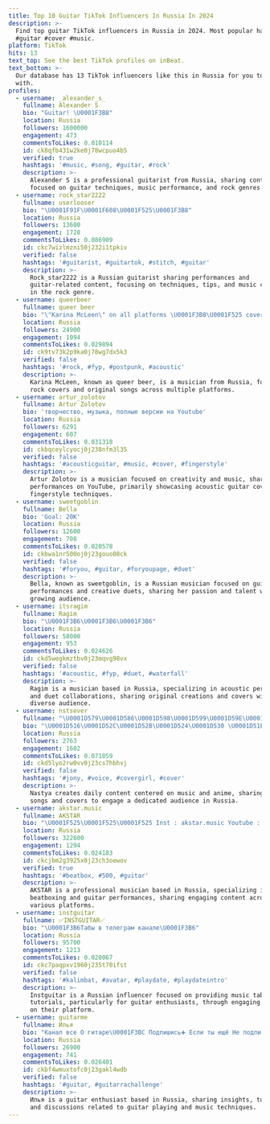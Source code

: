 ```yaml
---
title: Top 10 Guitar TikTok Influencers In Russia In 2024
description: >-
  Find top guitar TikTok influencers in Russia in 2024. Most popular hashtags:
  #guitar #cover #music.
platform: TikTok
hits: 13
text_top: See the best TikTok profiles on inBeat.
text_bottom: >-
  Our database has 13 TikTok influencers like this in Russia for you to work
  with.
profiles:
  - username: _alexander_s_
    fullname: Alexander S
    bio: "Guitar! \U0001F3B8"
    location: Russia
    followers: 1600000
    engagement: 473
    commentsToLikes: 0.010114
    id: ck8qfb431w2ke0j78wcpuo4b5
    verified: true
    hashtags: '#music, #song, #guitar, #rock'
    description: >-
      Alexander S is a professional guitarist from Russia, sharing content
      focused on guitar techniques, music performance, and rock genres.
  - username: rock_star2222
    fullname: userlooser
    bio: "\U0001F91F\U0001F608\U0001F525\U0001F3B8"
    location: Russia
    followers: 13600
    engagement: 1728
    commentsToLikes: 0.086909
    id: ckc7wizlmzni50j232i1tpkiv
    verified: false
    hashtags: '#guitarist, #guitartok, #stitch, #guitar'
    description: >-
      Rock_star2222 is a Russian guitarist sharing performances and
      guitar-related content, focusing on techniques, tips, and music creativity
      in the rock genre.
  - username: queerbeer
    fullname: queer beer
    bio: "\"Karina McLeen\" on all platforms \U0001F3B8\U0001F525 covers & my songs\U0001F447"
    location: Russia
    followers: 24900
    engagement: 1094
    commentsToLikes: 0.029894
    id: ck9tv73k2p9ka0j78wg7dx5k3
    verified: false
    hashtags: '#rock, #fyp, #postpunk, #acoustic'
    description: >-
      Karina McLeen, known as queer beer, is a musician from Russia, focusing on
      rock covers and original songs across multiple platforms.
  - username: artur_zolotov
    fullname: Artur Zolotov
    bio: 'творчество, музыка, полные версии на Youtube'
    location: Russia
    followers: 6291
    engagement: 607
    commentsToLikes: 0.031318
    id: ckbqceylcyocj0j238nfm3l35
    verified: false
    hashtags: '#acousticguitar, #music, #cover, #fingerstyle'
    description: >-
      Artur Zolotov is a musician focused on creativity and music, sharing full
      performances on YouTube, primarily showcasing acoustic guitar covers and
      fingerstyle techniques.
  - username: sweetgoblin
    fullname: Bella
    bio: 'Goal: 20K'
    location: Russia
    followers: 12600
    engagement: 708
    commentsToLikes: 0.020578
    id: ckbwa1nr500oj0j23gouo08ck
    verified: false
    hashtags: '#foryou, #guitar, #foryoupage, #duet'
    description: >-
      Bella, known as sweetgoblin, is a Russian musician focused on guitar
      performances and creative duets, sharing her passion and talent with a
      growing audience.
  - username: itsragim
    fullname: Ragim
    bio: "\U0001F3B6\U0001F3B6\U0001F3B6"
    location: Russia
    followers: 58000
    engagement: 953
    commentsToLikes: 0.024626
    id: ckd5wegkmztbv0j23mqvg98vx
    verified: false
    hashtags: '#acoustic, #fyp, #duet, #waterfall'
    description: >-
      Ragim is a musician based in Russia, specializing in acoustic performances
      and duet collaborations, sharing original creations and covers with a
      diverse audience.
  - username: nstsever
    fullname: "\U0001D579\U0001D586\U0001D598\U0001D599\U0001D59E\U0001D586\U00013089"
    bio: "\U0001D516\U0001D52C\U0001D52B\U0001D524\U0001D530 \U0001D51E\U0001D52B\U0001D521 \U0001D51E\U0001D52B\U0001D526\U0001D52A\U0001D522 Новое видео каждый день давай сделаем 3000 ⬆️\U0001F49C"
    location: Russia
    followers: 2763
    engagement: 1602
    commentsToLikes: 0.071859
    id: ckd5lyo2rw0vv0j23cs7hbhvj
    verified: false
    hashtags: '#jony, #voice, #covergirl, #cover'
    description: >-
      Nastyа creates daily content centered on music and anime, sharing original
      songs and covers to engage a dedicated audience in Russia.
  - username: akstar.music
    fullname: AKSTAR
    bio: "\U0001F525\U0001F525\U0001F525 Inst : akstar.music Youtube : AkStar \U0001F525\U0001F525\U0001F525"
    location: Russia
    followers: 322600
    engagement: 1294
    commentsToLikes: 0.024183
    id: ckcjbm2g3925x0j23ch3oewov
    verified: true
    hashtags: '#beatbox, #500, #guitar'
    description: >-
      AKSTAR is a professional musician based in Russia, specializing in
      beatboxing and guitar performances, sharing engaging content across
      various platforms.
  - username: instguitar
    fullname: ✅INSTGUITAR✅
    bio: "\U0001F3B6Табы в телеграм канале\U0001F3B6"
    location: Russia
    followers: 95700
    engagement: 1213
    commentsToLikes: 0.020067
    id: ckc7paqpxv1960j235t70ifst
    verified: false
    hashtags: '#kalimbat, #avatar, #playdate, #playdateintro'
    description: >-
      Instguitar is a Russian influencer focused on providing music tabs and
      tutorials, particularly for guitar enthusiasts, through engaging content
      on their platform.
  - username: guitarme
    fullname: Илья
    bio: "Канал все О гитаре\U0001F3BC Подпишись➕ Если ты ещё Не подписан✔️"
    location: Russia
    followers: 26900
    engagement: 741
    commentsToLikes: 0.026401
    id: ckbf4wmuxtofc0j23gakl4wdb
    verified: false
    hashtags: '#guitar, #guitarrachallenge'
    description: >-
      Илья is a guitar enthusiast based in Russia, sharing insights, tutorials,
      and discussions related to guitar playing and music techniques.
---
```


